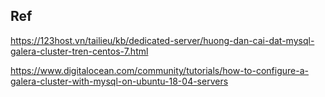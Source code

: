 ## Ref
   https://123host.vn/tailieu/kb/dedicated-server/huong-dan-cai-dat-mysql-galera-cluster-tren-centos-7.html

   https://www.digitalocean.com/community/tutorials/how-to-configure-a-galera-cluster-with-mysql-on-ubuntu-18-04-servers
   
    
